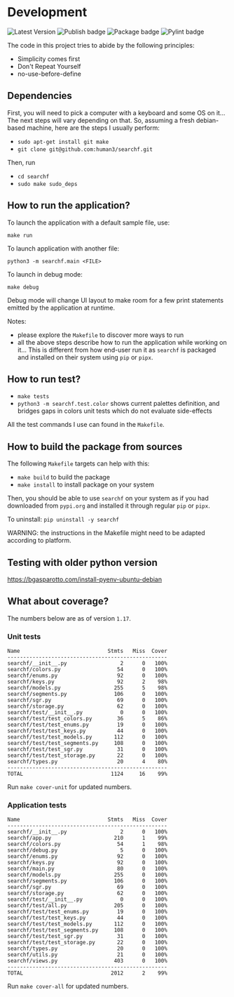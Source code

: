 # Development

![Latest Version](https://img.shields.io/pypi/v/searchf)
![Publish badge](https://github.com/human3/searchf/actions/workflows/python-publish.yml/badge.svg)
![Package badge](https://github.com/human3/searchf/actions/workflows/python-package.yml/badge.svg)
![Pylint badge](https://github.com/human3/searchf/actions/workflows/pylint.yml/badge.svg)

The code in this project tries to abide by the following principles:

- Simplicity comes first
- Don't Repeat Yourself
- no-use-before-define

## Dependencies

First, you will need to pick a computer with a keyboard and some OS on it... The next steps will vary depending on that. So, assuming a fresh debian-based machine, here are the steps I usually perform:
- `sudo apt-get install git make`
- `git clone git@github.com:human3/searchf.git`

Then, run
- `cd searchf`
- `sudo make sudo_deps`

## How to run the application?

To launch the application with a default sample file, use:

`make run`

To launch application with another file:

`python3 -m searchf.main <FILE>`

To launch in debug mode:

`make debug`

Debug mode will change UI layout to make room for a few print statements emitted by the application at runtime.

Notes:
- please explore the `Makefile` to discover more ways to run
- all the above steps describe how to run the application while working on it... This is different from how end-user run it as `searchf` is packaged and installed on their system using `pip` or `pipx`.

## How to run test?

- `make tests`
- `python3 -m searchf.test.color` shows current palettes definition, and bridges gaps in colors unit tests which do not evaluate side-effects

All the test commands I use can found in the `Makefile`.

## How to build the package from sources

The following `Makefile` targets can help with this:
- `make build` to build the package
- `make install` to install package on your system

Then, you should be able to use `searchf` on your system as if you had downloaded from `pypi.org` and installed it through regular `pip` or `pipx`.

To uninstall: `pip uninstall -y searchf`

WARNING: the instructions in the Makefile might need to be adapted according to platform.

## Testing with older python version

https://bgasparotto.com/install-pyenv-ubuntu-debian

## What about coverage?

The numbers below are as of version `1.17`.

### Unit tests

```
Name                            Stmts   Miss  Cover
---------------------------------------------------
searchf/__init__.py                 2      0   100%
searchf/colors.py                  54      0   100%
searchf/enums.py                   92      0   100%
searchf/keys.py                    92      2    98%
searchf/models.py                 255      5    98%
searchf/segments.py               106      0   100%
searchf/sgr.py                     69      0   100%
searchf/storage.py                 62      0   100%
searchf/test/__init__.py            0      0   100%
searchf/test/test_colors.py        36      5    86%
searchf/test/test_enums.py         19      0   100%
searchf/test/test_keys.py          44      0   100%
searchf/test/test_models.py       112      0   100%
searchf/test/test_segments.py     108      0   100%
searchf/test/test_sgr.py           31      0   100%
searchf/test/test_storage.py       22      0   100%
searchf/types.py                   20      4    80%
---------------------------------------------------
TOTAL                            1124     16    99%
```

Run `make cover-unit` for updated numbers.

### Application tests

```
Name                            Stmts   Miss  Cover
---------------------------------------------------
searchf/__init__.py                 2      0   100%
searchf/app.py                    210      1    99%
searchf/colors.py                  54      1    98%
searchf/debug.py                    5      0   100%
searchf/enums.py                   92      0   100%
searchf/keys.py                    92      0   100%
searchf/main.py                    80      0   100%
searchf/models.py                 255      0   100%
searchf/segments.py               106      0   100%
searchf/sgr.py                     69      0   100%
searchf/storage.py                 62      0   100%
searchf/test/__init__.py            0      0   100%
searchf/test/all.py               205      0   100%
searchf/test/test_enums.py         19      0   100%
searchf/test/test_keys.py          44      0   100%
searchf/test/test_models.py       112      0   100%
searchf/test/test_segments.py     108      0   100%
searchf/test/test_sgr.py           31      0   100%
searchf/test/test_storage.py       22      0   100%
searchf/types.py                   20      0   100%
searchf/utils.py                   21      0   100%
searchf/views.py                  403      0   100%
---------------------------------------------------
TOTAL                            2012      2    99%
```

Run `make cover-all` for updated numbers.
